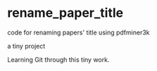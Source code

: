 # rename_paper_title
code for renaming papers' title using pdfminer3k

a tiny project

Learning Git through this tiny work.
